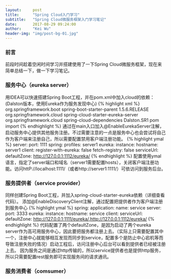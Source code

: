 ```yaml
---
layout:     post
title:      "Spring Cloud入门学习"
subtitle:   "Spring Cloud微服务框架入门学习笔记"
date:       2017-08-29 09:24:00
author:     "Kei Wu"
header-img: "img/post-bg-01.jpg"
---
```


### 前言
前段时间趁着空闲时间学习并搭建使用了一下Spring Cloud微服务框架，现在来简单总结一下，做一下学习笔记。

### 服务中心（eureka server）
用IDEA可以快速搭建Spring Boot工程，并在pom.xml中加入cloud的依赖：(Dalston版本，使用Eureka作为服务发现中心)
{% highlight xml %}
<parent>
    <groupId>org.springframework.boot</groupId>
    <artifactId>spring-boot-starter-parent</artifactId>
    <version>1.5.6.RELEASE</version>
    <relativePath/>
</parent>
<dependencies>
    <dependency>
        <groupId>org.springframework.cloud</groupId>
        <artifactId>spring-cloud-starter-eureka-server</artifactId>
    </dependency>
</dependencies>
<dependencyManagement>
    <dependencies>
        <dependency>
           <groupId>org.springframework.cloud</groupId>
           <artifactId>spring-cloud-dependencies</artifactId>
           <version>Dalston.SR1</version>
           <type>pom</type>
           <scope>import</scope>
        </dependency>
    </dependencies>
</dependencyManagement>
{% endhighlight %}
通过在main入口加入@EnableEurekaServer注解，启动服务中心提供其他服务注册。不过需要注意的一点是服务中心也会尝试将自己作为客户端来注册自己，所以需要配置禁用客户端注册功能。
{% highlight ymal %}
server:
  port: 1111
spring:
  profiles: server1
eureka:
  instance:
    hostname: server1
  client:
    register-with-eureka: false
    fetch-registry: false
    serviceUrl:
      defaultZone: http://127.0.0.1:1112/eureka/
{% endhighlight %}
配置使用ymal语言，指定了server端口和域名（server1需要配置hosts），关闭客户端注册功能。访问httP://localhost:1111/（或者http://server1:1111/）可依访问到服务后台。

### 服务提供者（service provider）
同样创建Spring Boot工程，并加入spring-cloud-starter-eureka依赖（详细查看代码）。
添加@EnableDiscoveryClient注解，通过配置把提供者作为客户端注册到服务中心
{% highlight ymal %}
spring:
  application:
    name: service
server:
  port: 3333
eureka:
  instance:
    hostname: service
  client:
    serviceUrl:
      defaultZone: http://127.0.0.1:1111/eureka/,http://127.0.0.1:1112/eureka/
{% endhighlight %}
代码配置了两个defaultZone，是因为启动了两个eureka server作为高可用服务中心，因此要把服务都注册上去。（实际上只需要配置其中一个，注册中心就能够相互发现而同步到service，配置多个是防止中心宕机等而导致注册失败的情况）启动工程后，访问注册中心后台可以看到提供者已经被注册上去。
因为服务之间是通过http传输的，所以service提供者也是提供http服务，所以只需要配置rest服务即可实现服务间的请求通讯。

### 服务消费者（comsumer）

